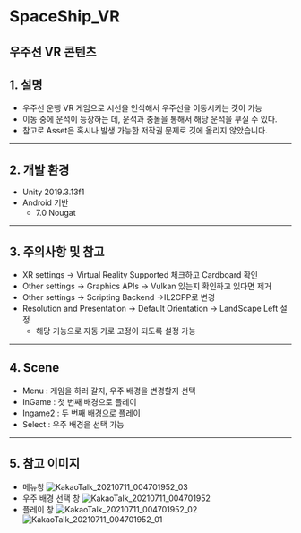 # SpaceShip_VR
우주선 VR 콘텐츠
--------------
## 1. 설명
  * 우주선 운행 VR 게임으로 시선을 인식해서 우주선을 이동시키는 것이 가능
  * 이동 중에 운석이 등장하는 데, 운석과 충돌을 통해서 해당 운석을 부실 수 있다.
  * 참고로 Asset은 혹시나 발생 가능한 저작권 문제로 깃에 올리지 않았습니다.
-------------
## 2. 개발 환경
  * Unity 2019.3.13f1
  * Android 기반
    * 7.0 Nougat
----------------
## 3. 주의사항 및 참고
  * XR settings -> Virtual Reality Supported 체크하고 Cardboard 확인
  * Other settings -> Graphics APIs -> Vulkan 있는지 확인하고 있다면 제거
  * Other settings -> Scripting Backend ->IL2CPP로 변경
  * Resolution and Presentation -> Default Orientation -> LandScape Left 설정
    * 해당 기능으로 자동 가로 고정이 되도록 설정 가능
------------------
## 4. Scene
  * Menu : 게임을 하러 갈지, 우주 배경을 변경할지 선택
  * InGame : 첫 번째 배경으로 플레이
  * Ingame2 : 두 번째 배경으로 플레이
  * Select : 우주 배경을 선택 가능
------------------
## 5. 참고 이미지
  * 메뉴창
  ![KakaoTalk_20210711_004701952_03](https://user-images.githubusercontent.com/67555400/125169062-7a437880-e1e3-11eb-85e3-d444b8b643da.jpg)
  * 우주 배경 선택 창
  ![KakaoTalk_20210711_004701952](https://user-images.githubusercontent.com/67555400/125169102-a8c15380-e1e3-11eb-8cac-85746b8428d0.jpg)
  * 플레이 창
  ![KakaoTalk_20210711_004701952_02](https://user-images.githubusercontent.com/67555400/125169077-89c2c180-e1e3-11eb-9c8b-4cc1c9ee959d.jpg)
  ![KakaoTalk_20210711_004701952_01](https://user-images.githubusercontent.com/67555400/125169085-98a97400-e1e3-11eb-9421-141a463ac746.jpg)
